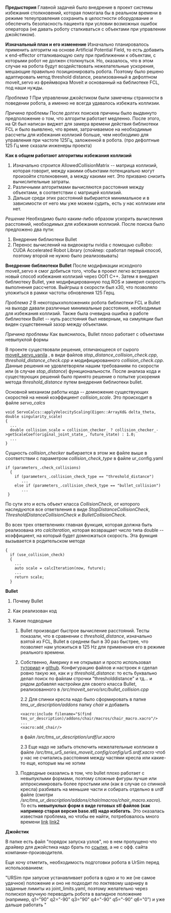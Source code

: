 **Предыстория**
Главной задачей было внедрение в проект системы избежания столкновений, которая помогала бы в реальном времени в режиме телеуправления сохранить в целостности оборудование и обеспечить безопасность пациента при условии возможных ошибок оператора (не давать роботу сталкиваться с объектами при управлении джойстиком).

**Изначальный план и его изменение**
Изначально планировалось применить алгоритм на основе Artificial Potential Field, то есть добавить к end-effector отталкивающую силу при приближении к объектам, с которыми робот не должен столкнуться. Но, оказалось, что в этом случае на робота будут воздействовать нежелательные ускорения, мешающие правильно позиционировать робота. Поэтому было решено адаптировать метод threshold distance, реализованный в дефолтном moveit_servo из фреймворка Moveit и основанный на библиотеке FCL, под наши нужды. 

*Проблема 1*
При управлении джойстиком были замечены странности в поведении робота, а именно не всегда удавалось избежать коллизии. 

*Причина проблемы*
После долгих поисков причины было выдвинуто предположение о том, что алгоритм работает медленно. После этого, на Qt был написан виджет для замера времени действия библиотеки FCL и было выявлено, что время, затрачиваемое на необходимые рассчеты для избежания коллизий больше, чем необходимо для управления при частоте 125Гц, заложенной в робота. (про дефолтные 125 Гц мне сказали инженеры проекта)

**Как в общем работают алгоритмы избежания коллизий**
 1. Изначально строится AllowedCollisionMatrix -- матрица коллизий, которая говорит, между какими объектами потенциально могут произойти столкновения, а между какими нет. Это призвано снизить вычислительные затраты.
 2. Различными алгоритмами вычисляются расстояния между объектами, в соответствии с матрицей коллизий.
 3. Дальше среди этих расстояний выбирается минимальное и в зависимости от него мы уже можем судить, есть у нас коллизии или нет.

*Решение*
Необходимо было каким-либо образом ускорить вычисления расстояний, необходимых для избежания коллизий. После поиска было предложено два пути:
 1. Внедрение библиотеки Bullet
 2. Перенос вычислений на видеокарты nvidia с помощью cuRobo: CUDA Accelerated Robot Library
(спойлер: сработал первый способ, поэтому второй не нужно было реализовывать)

**Внедрение библиотеки Bullet**
После модификации исходного moveit_servo я смог добиться того, чтобы в проект легко встраивался новый способ избежания коллизий через ООП С++. Затем я внедрил библиотеку Bullet, уже модифицированную под ROS и замерил скорость выполнения рассчетов. Выйгрыш в скорости был x30, что позволяло уложиться в рамки частоты обновления 125 Герц.

*Проблема 2*
В некоторыххположениях робота библиотеки FCL и Bullet на выходе давали  различные минимальные расстояния, необходимые для избежания коллизий. Также была очевидна ошибка в работе библиотеки Bullet -- нуль расстояния был неверным, на симуляции был виден существенный зазор между объектами.

*Причина проблемы*
Как выяснилось, Bullet плохо работает с объектами невыпуклой формы


В проекте существовали решения, отличающееся от сырого [moveit_servo_vanila](https://github.com/moveit/moveit/tree/1.1.14/moveit_ros/moveit_servo) , в виде файлов *stop_distance_collision_check.cpp*, *threshold_distance_check.cpp* и модифицированного *collision_check.cpp*. Данные решения не удовлетворяли нашим требованиям по скорости или (в случае *stop_distance*) функциональности. После анализа кода и существующих решений было принято решение о попытке ускорения метода *threshold_distance* путем внедрения библиотеки bullet. 

Основной механизм работы кода -- домножение существующих скоростей на некий коэффициент *collision_scale*. Это происходит в файле *servo_calcs*
```
void ServoCalcs::applyVelocityScaling(Eigen::ArrayXd& delta_theta, double singularity_scale)
{
  ...
  double collision_scale = collision_checker_ ? collision_checker_->getScaleCoef(original_joint_state_, future_state) : 1.0;
  ...
}
```

Сущность *collision_checker* выбирается в этом же файле выше в соответствии с параметром *collision_check_type* в файле ur_config.yaml 

```
if (parameters_.check_collisions)
  {
    if (parameters_.collision_check_type == "threshold_distance")
       ...
    else if (parameters_.collision_check_type == "bullet_collision")
       ...
 }
```
По сути это и есть объект класса *CollisionCheck*, от которого наследуются все ответвления в виде *StopDistanceCollisionCheck*, *ThresholdDistanceCollisionCheck* и *BulletCollisionCheck*.

Во всех трех ответвлениях главная функция, которая должна быть реализована это *calcIteration*, которая возвращает число типа double -- коэффициент, на который будет домножаться скорость.
Эта функция вызывается в родительском методе 

```double CollisionCheck::getScaleCoef(const sensor_msgs::JointState& now, const sensor_msgs::JointState& future)
{
  if (use_collision_check)
  {
    ...
    auto scale = calcIteration(now, future); 
    ...
    return scale;
  }

```

**Bullet** 
1. Почему Bullet
2. Как реализован код
3. Какие подводные

   1. Bullet производит быстрое вычисление расстояний. Тесты показали, что в сравнении с *threshold_distance*, изначально взятой из FCL, Bullet в среднем был в 30 раз быстрее, что позволяет нам уложиться в 125 Hz для применения его в режиме реального времени.
   2. Собственно, Америку я не открывал и просто использовал [туториал](https://moveit.ros.org/bullet/collision%20detection/moveit/2020/11/18/bullet-collision.html) и [github](https://github.com/moveit/moveit/issues/2998). Конфигурацию файлов и настроек я сделал ровно такую же, как и у *threshold_distance*: то есть буквально делал поиск по файлам строчки "thresholddistance" и тд... и рядом добавлял настройки для своего класса Bullet, реализованного в */src/moveit_servo/src/bullet_collision.cpp*

      2.2 Для спинки кресла надо было сформировать в папке *tms_ur_description/addons* папку *chair*  и добавить

      ```
      <xacro:include filename="$(find tms_ur_description)/addons/chair/macros/chair_macro.xacro"/>
      ...
      <xacro:add_chair/>
      ```
      в файл */src/tms_ur_description/urdf/ur.xacro*

      2.3 Еще надо не забыть отключить нежелательные коллизии в файле */src/tms_ur5_series_moveit_config/config/ur5.srdf.xacro* чтоб у нас не считались расстояния между частями кресла или какие-то еще, которые мы не хотим

   3. Подводные оказались в том, что bullet плохо работает с невыпуклыми формами, поэтому сложные фигуры лучше или аппроксимировать более простыми или (как в случае со спинкой кресла) разбивать на меньшие части и собирать отдельно в urdf файле (смотри */src/tms_ur_description/addons/chair/macros/chair_macro.xacro*). То есть **невыпуклых форм в виде готовых stl файлов (как например старая версия base.stl) надо избегать**. Это оказалась известная проблема, но чтобы ее найти, потребовалось много времени [link](https://github.com/bulletphysics/bullet3/issues/1507) [link2](https://github.com/bulletphysics/bullet3/issues/2531)  

**Джойстик** 

В папке есть файл "порядок запуска узлов", но в нем пропущено что драйвер для джойстика надо брать по [ссылке](https://wiki.ros.org/spacenav_node), а не с офф. сайта компании-производителя. 

Еще хочу отметить, необходимость подготовки робота в UrSim перед использованием:

"URSim при запуске устанавливает робота в одно и то же (не самое удачное) положение и оно не подходит по локтевому шарниру в заданные лимиты из joint_limits.yaml, поэтому желательно через полископ вручную переводить робота в валидное положение (например, q1="90" q2="-90" q3="90"  q4="-90" q5="-90" q6="0") и уже дальше работать "






